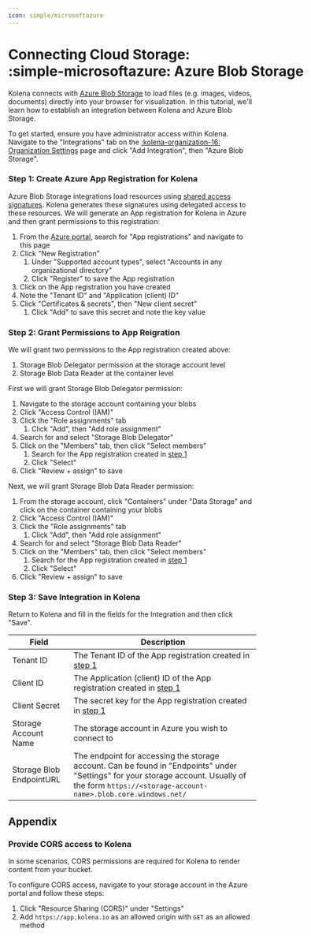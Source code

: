 ```yaml
---
icon: simple/microsoftazure
---
```


# Connecting Cloud Storage: <nobr>:simple-microsoftazure: Azure Blob Storage</nobr>

Kolena connects with [Azure Blob Storage](https://azure.microsoft.com/en-ca/products/storage/blobs) to load files (e.g. images, videos, documents) directly
into your browser for visualization. In this tutorial, we'll learn how to establish an integration between Kolena and
Azure Blob Storage.

To get started, ensure you have administrator access within Kolena.
Navigate to the "Integrations" tab on the [:kolena-organization-16: Organization Settings](https://app.kolena.io/redirect/organization?tab=integrations)
page and click "Add Integration", then "Azure Blob Storage".

### Step 1: Create Azure App Registration for Kolena

Azure Blob Storage integrations load resources using [shared access signatures](https://learn.microsoft.com/en-us/azure/storage/common/storage-sas-overview).
Kolena generates these signatures using delegated access to these resources.
We will generate an App registration for Kolena in Azure and then grant permissions to this registration:

1. From the [Azure portal](https://portal.azure.com/#home), search for "App registrations" and navigate to this page
1. Click "New Registration"
    1. Under "Supported account types", select "Accounts in any organizational directory"
    1. Click "Register" to save the App registration
1. Click on the App registration you have created
1. Note the "Tenant ID" and "Application (client) ID"
1. Click "Certificates & secrets", then "New client secret"
    1. Click "Add" to save this secret and note the key value

### Step 2: Grant Permissions to App Reigration

We will grant two permissions to the App registration created above:

1. Storage Blob Delegator permission at the storage account level
1. Storage Blob Data Reader at the container level

First we will grant Storage Blob Delegator permission:

1. Navigate to the storage account containing your blobs
1. Click "Access Control (IAM)"
1. Click the "Role assignments" tab
    1. Click "Add", then "Add role assignment"
1. Search for and select "Storage Blob Delegator"
1. Click on the "Members" tab, then click "Select members"
    1. Search for the App registration created in [step 1](#step-1-create-azure-app-registration-for-kolena)
    1. Click "Select"
1. Click "Review + assign" to save

Next, we will grant Storage Blob Data Reader permission:

1. From the storage account, click "Containers" under "Data Storage" and click on the container containing your blobs
1. Click "Access Control (IAM)"
1. Click the "Role assignments" tab
    1. Click "Add", then "Add role assignment"
1. Search for and select "Storage Blob Data Reader"
1. Click on the "Members" tab, then click "Select members"
    1. Search for the App registration created in [step 1](#step-1-create-azure-app-registration-for-kolena)
    1. Click "Select"
1. Click "Review + assign" to save

### Step 3: Save Integration in Kolena

Return to Kolena and fill in the fields for the Integration and then click "Save".

| Field                    | Description                                                                                                                                                                                        |
| ------------------------ | -------------------------------------------------------------------------------------------------------------------------------------------------------------------------------------------------- |
| Tenant ID                | The Tenant ID of the App registration created in [step 1](#step-1-create-azure-app-registration-for-kolena)                                                                                        |
| Client ID                | The Application (client) ID of the App registration created in [step 1](#step-1-create-azure-app-registration-for-kolena)                                                                          |
| Client Secret            | The secret key for the App registration created in [step 1](#step-1-create-azure-app-registration-for-kolena)                                                                                      |
| Storage Account Name     | The storage account in Azure you wish to connect to                                                                                                                                                |
| Storage Blob EndpointURL | The endpoint for accessing the storage account. Can be found in "Endpoints" under "Settings" for your storage account. Usually of the form `https://<storage-account-name>.blob.core.windows.net/` |

## Appendix

### Provide CORS access to Kolena

In some scenarios, CORS permissions are required for Kolena to render content from your bucket.

To configure CORS access, navigate to your storage account in the Azure portal and follow these steps:

1. Click "Resource Sharing (CORS)" under "Settings"
1. Add `https://app.kolena.io` as an allowed origin with `GET` as an allowed method

